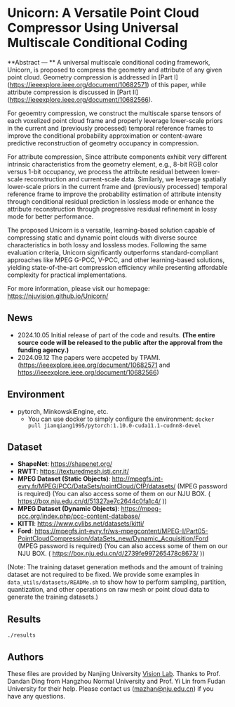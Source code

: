# Unicorn: A Versatile Point Cloud Compressor Using Universal Multiscale Conditional Coding

**Abstract — ** A universal multiscale conditional coding framework, Unicorn, is proposed to compress the geometry and attribute of any given point cloud. Geometry compression is addressed in [Part I] (https://ieeexplore.ieee.org/document/10682571) of this paper, while attribute compression is discussed in [Part II] (https://ieeexplore.ieee.org/document/10682566).

For geoemtry compression, we construct the multiscale sparse tensors of each voxelized point cloud frame and properly leverage lower-scale priors in the current and (previously processed) temporal reference frames to improve the conditional probability approximation or content-aware predictive reconstruction of geometry occupancy in compression.

For attribute compression, Since attribute components exhibit very different intrinsic characteristics from the geometry element, e.g., 8-bit RGB color versus 1-bit occupancy, we process the attribute residual between lower-scale reconstruction and current-scale data. Similarly, we leverage spatially lower-scale priors in the current frame and (previously processed) temporal reference frame to improve the probability estimation of attribute intensity through conditional residual prediction in lossless mode or enhance the attribute reconstruction through progressive residual refinement in lossy mode for better performance.

The proposed Unicorn is a versatile, learning-based solution capable of compressing static and dynamic point clouds with diverse source characteristics in both lossy and lossless modes. Following the same evaluation criteria, Unicorn significantly outperforms standard-compliant approaches like MPEG G-PCC, V-PCC, and other learning-based solutions, yielding state-of-the-art compression efficiency while presenting affordable complexity for practical implementations.

For more information, please visit our homepage: https://njuvision.github.io/Unicorn/ 


## News

* 2024.10.05 Initial release of part of the code and results. **(The entire source code will be released to the public after the approval from the funding agency.)**
* 2024.09.12 The papers were accpeted by TPAMI. (https://ieeexplore.ieee.org/document/10682571 and https://ieeexplore.ieee.org/document/10682566)


## Environment

* pytorch, MinkowskiEngine, etc. 
    * You can use docker to simply configure the environment: `docker pull jianqiang1995/pytorch:1.10.0-cuda11.1-cudnn8-devel`


## Dataset

* **ShapeNet**: https://shapenet.org/ 
* **RWTT**: https://texturedmesh.isti.cnr.it/ 
* **MPEG Dataset (Static Objects)**: http://mpegfs.int-evry.fr/MPEG/PCC/DataSets/pointCloud/CfP/datasets/ (MPEG password is required) 
(You can also access some of them on our NJU BOX. ( https://box.nju.edu.cn/d/51327ae7c2644c0fa1c4/ ))
* **MPEG Dataset (Dynamic Objects)**: https://mpeg-pcc.org/index.php/pcc-content-database/
* **KITTI**: https://www.cvlibs.net/datasets/kitti/
* **Ford**: https://mpegfs.int-evry.fr/ws-mpegcontent/MPEG-I/Part05-PointCloudCompression/dataSets_new/Dynamic_Acquisition/Ford  (MPEG password is required) 
(You can also access some of them on our NJU BOX. ( https://box.nju.edu.cn/d/2739fe997265478c8673/ ))


(Note: The training dataset generation methods and the amount of training dataset are not required to be fixed. We provide some examples in `data_utils/datasets/READMe.sh` to show how to perform sampling, partition, quantization, and other operations on raw mesh or point cloud data to generate the training datasets.)

## Results

`./results`


## Authors

These files are provided by Nanjing University [Vision Lab](https://vision.nju.edu.cn/). Thanks to Prof. Dandan Ding from Hangzhou Normal University and Prof. Yi Lin from Fudan University for their help. Please contact us (mazhan@nju.edu.cn) if you have any questions.
